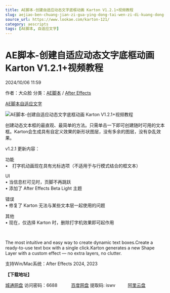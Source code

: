 ```yaml
---
title: AE脚本-创建自适应动态文字底框动画 Karton V1.2.1+视频教程
slug: aejiao-ben-chuang-jian-zi-gua-ying-dong-tai-wen-zi-di-kuang-dong-hua-karton-v1-2-1-shi-pin-jiao-cheng
source_url: https://www.lookae.com/karton-121/
category: aescripts
tags: [AE脚本, 自适应文字]
---
```

# AE脚本-创建自适应动态文字底框动画 Karton V1.2.1+视频教程

2024/10/06 11:59

作者：大众脸
分类：[AE脚本](https://www.lookae.com/after-effects/aescripts/) / [After Effects](https://www.lookae.com/after-effects/)

[AE脚本](https://www.lookae.com/tag/ae%e8%84%9a%e6%9c%ac/)[自适应文字](https://www.lookae.com/tag/%e8%87%aa%e9%80%82%e5%ba%94%e6%96%87%e5%ad%97/)

![AE脚本-创建自适应动态文字底框动画 Karton V1.2.1+视频教程](https://www.lookae.com/wp-content/uploads/2024/10/Karton-121.jpg "AE脚本-创建自适应动态文字底框动画 Karton V1.2.1+视频教程-LookAE.com")

创建动态文本框的最直观、最简单的方法。只需单击一下即可创建随时可用的文本框。Karton会生成具有自定义效果的新形状图层，没有多余的图层，没有杂乱效果。

v1.2.1 更新内容：

功能  
• 打字机动画现在具有光标选项（不适用于与行模式结合的框文本）

UI  
• 当信息栏可见时，页脚不再跳跃  
• 添加了 After Effects Beta Light 主题

错误  
• 修复了 Karton 无法与某些文本层一起使用的问题

其他  
• 现在，仅选择 Karton 时，删除打字机效果即可起作用

[﻿﻿﻿](https://cloud.video.taobao.com/play/u/null/p/1/e/6/t/1/473999538354.mp4)

The most intuitive and easy way to create dynamic text boxes.Create a ready-to-use text box with a single click.Karton generates a new Shape Layer with a custom effect — no extra layers, no clutter.

支持Win/Mac系统：After Effects 2024, 2023

**【下载地址】**

[城通网盘](https://url70.ctfile.com/f/2827370-1380644533-160f24?p=4431) 访问密码：6688           [百度网盘](https://pan.baidu.com/s/1d_DtpCDz0yOBXCtEkHms8w?pwd=iswv) 提取码: iswv          [阿里云盘](https://www.alipan.com/s/J5QdwyJNjZx)
